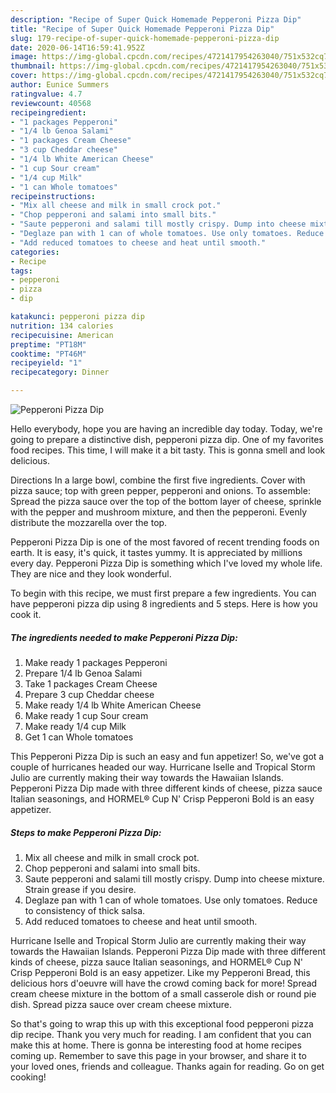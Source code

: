 ```yaml
---
description: "Recipe of Super Quick Homemade Pepperoni Pizza Dip"
title: "Recipe of Super Quick Homemade Pepperoni Pizza Dip"
slug: 179-recipe-of-super-quick-homemade-pepperoni-pizza-dip
date: 2020-06-14T16:59:41.952Z
image: https://img-global.cpcdn.com/recipes/4721417954263040/751x532cq70/pepperoni-pizza-dip-recipe-main-photo.jpg
thumbnail: https://img-global.cpcdn.com/recipes/4721417954263040/751x532cq70/pepperoni-pizza-dip-recipe-main-photo.jpg
cover: https://img-global.cpcdn.com/recipes/4721417954263040/751x532cq70/pepperoni-pizza-dip-recipe-main-photo.jpg
author: Eunice Summers
ratingvalue: 4.7
reviewcount: 40568
recipeingredient:
- "1 packages Pepperoni"
- "1/4 lb Genoa Salami"
- "1 packages Cream Cheese"
- "3 cup Cheddar cheese"
- "1/4 lb White American Cheese"
- "1 cup Sour cream"
- "1/4 cup Milk"
- "1 can Whole tomatoes"
recipeinstructions:
- "Mix all cheese and milk in small crock pot."
- "Chop pepperoni and salami into small bits."
- "Saute pepperoni and salami till mostly crispy. Dump into cheese mixture. Strain grease if you desire."
- "Deglaze pan with 1 can of whole tomatoes. Use only tomatoes. Reduce to consistency of thick salsa."
- "Add reduced tomatoes to cheese and heat until smooth."
categories:
- Recipe
tags:
- pepperoni
- pizza
- dip

katakunci: pepperoni pizza dip 
nutrition: 134 calories
recipecuisine: American
preptime: "PT18M"
cooktime: "PT46M"
recipeyield: "1"
recipecategory: Dinner

---
```



![Pepperoni Pizza Dip](https://img-global.cpcdn.com/recipes/4721417954263040/751x532cq70/pepperoni-pizza-dip-recipe-main-photo.jpg)

Hello everybody, hope you are having an incredible day today. Today, we're going to prepare a distinctive dish, pepperoni pizza dip. One of my favorites food recipes. This time, I will make it a bit tasty. This is gonna smell and look delicious.

Directions In a large bowl, combine the first five ingredients. Cover with pizza sauce; top with green pepper, pepperoni and onions. To assemble: Spread the pizza sauce over the top of the bottom layer of cheese, sprinkle with the pepper and mushroom mixture, and then the pepperoni. Evenly distribute the mozzarella over the top.

Pepperoni Pizza Dip is one of the most favored of recent trending foods on earth. It is easy, it's quick, it tastes yummy. It is appreciated by millions every day. Pepperoni Pizza Dip is something which I've loved my whole life. They are nice and they look wonderful.


To begin with this recipe, we must first prepare a few ingredients. You can have pepperoni pizza dip using 8 ingredients and 5 steps. Here is how you cook it.

<!--inarticleads1-->

##### The ingredients needed to make Pepperoni Pizza Dip:

1. Make ready 1 packages Pepperoni
1. Prepare 1/4 lb Genoa Salami
1. Take 1 packages Cream Cheese
1. Prepare 3 cup Cheddar cheese
1. Make ready 1/4 lb White American Cheese
1. Make ready 1 cup Sour cream
1. Make ready 1/4 cup Milk
1. Get 1 can Whole tomatoes


This Pepperoni Pizza Dip is such an easy and fun appetizer! So, we&#39;ve got a couple of hurricanes headed our way. Hurricane Iselle and Tropical Storm Julio are currently making their way towards the Hawaiian Islands. Pepperoni Pizza Dip made with three different kinds of cheese, pizza sauce Italian seasonings, and HORMEL® Cup N&#39; Crisp Pepperoni Bold is an easy appetizer. 

<!--inarticleads2-->

##### Steps to make Pepperoni Pizza Dip:

1. Mix all cheese and milk in small crock pot.
1. Chop pepperoni and salami into small bits.
1. Saute pepperoni and salami till mostly crispy. Dump into cheese mixture. Strain grease if you desire.
1. Deglaze pan with 1 can of whole tomatoes. Use only tomatoes. Reduce to consistency of thick salsa.
1. Add reduced tomatoes to cheese and heat until smooth.


Hurricane Iselle and Tropical Storm Julio are currently making their way towards the Hawaiian Islands. Pepperoni Pizza Dip made with three different kinds of cheese, pizza sauce Italian seasonings, and HORMEL® Cup N&#39; Crisp Pepperoni Bold is an easy appetizer. Like my Pepperoni Bread, this delicious hors d&#39;oeuvre will have the crowd coming back for more! Spread cream cheese mixture in the bottom of a small casserole dish or round pie dish. Spread pizza sauce over cream cheese mixture. 

So that's going to wrap this up with this exceptional food pepperoni pizza dip recipe. Thank you very much for reading. I am confident that you can make this at home. There is gonna be interesting food at home recipes coming up. Remember to save this page in your browser, and share it to your loved ones, friends and colleague. Thanks again for reading. Go on get cooking!
